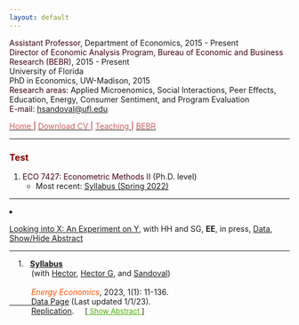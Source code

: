 ```yaml
---
layout: default
---
```


<script>
    function expandIt(id) {
      var linkObj = document.getElementById(id+"_link");
      var textObj = document.getElementById(id);
      if (textObj.style.display == "block") {
        textObj.style.display   = "none";
        linkObj.innerHTML       = "Show Abstract";
        linkObj.style.color = "#48AE00";   
      } else {
        textObj.style.display   = "block";
        linkObj.innerHTML       = "Hide Abstract";
	   linkObj.style.color = "#48AE00";  
      }
    }
</script>


<script type="text/javascript">
  function unhide(divID) {
    var item = document.getElementById(divID);
    if (item) {
      item.className=(item.className=='hidden')?'unhidden':'hidden';
    }
  }
</script>


<span style="color: #3F000F"> Assistant Professor, </span> Department of Economics, 2015 - Present  
<span style="color: #3F000F"> Director of Economic Analysis Program, Bureau of Economic and Business Research (BEBR), </span>  2015 - Present  
University of Florida  
PhD in Economics, UW-Madison, 2015  
<span style="color: #3F000F"> Research areas: </span> Applied Microenomics, Social Interactions, Peer Effects, Education, Energy, Consumer Sentiment, and Program Evaluation  
<span style="color: #3F000F"> E-mail: </span> [hsandoval@ufl.edu](mailto:hsandoval@ufl.edu) 

[<span style="color: IndianRed"> Home </span>](index.html) <span style="color: #A70D2A"> &#124; </span> <a href="https://hhsandoval.github.io/CVHHSG.pdf" target="_blank"> <span style="color: IndianRed"> Download CV </span> </a> <span style="color: #A70D2A"> &#124; </span> [<span style="color: IndianRed"> Teaching </span>](teaching.html) <span style="color: #A70D2A"> &#124; </span> [<span style="color: IndianRed"> BEBR </span>](bebr.html)

* * *

### <span style="color: maroon"> Test </span>

1. <span style="color: #3F000F"> ECO 7427: Econometric Methods II </span> (Ph.D. level) 
    * Most recent: [Syllabus (Spring 2022)](https://hhsandoval.github.io/E7427S2022.pdf)

<!-- 
<p style="margin-bottom: 10"> &nbsp; &nbsp; 1. &nbsp; <a href="https://hhsandoval.github.io/E7427S2022.pdf"> Syllabus </a> <br> 
&nbsp; &nbsp; &nbsp; &nbsp; &nbsp; <font color=FF4F00> <i> University of Florida. </i></font>  &nbsp; &nbsp; &nbsp; &nbsp; <br> 
<font size="2">[<a id="hhsg_link" href="javascript:expandIt('hhsg');" font size="2"; style="color: #48AE00"> Show Abstract</a>]<br /> <div id="hhsg" style="display: none" class="abstract">
<p style="margin-left:4em; margin-right: 45%; text-align:justify" > <b> Abstract: </b> 
Hola, me llamo Hector. </div> </p> </font size="3">
-->

* * *

<li><p> <a href="https://hhsandoval.github.io/E7427S2022.pdf" target="_blank">Looking into X: An Experiment on Y</a>, with HH and SG, <b>EE</b>, in press, <a href="https://hhsandoval.github.io/E7427S2022.pdf" target="_blank">Data</a>, <a href="javascript:showHide('mno_crystalballs');">Show/Hide Abstract</a>
<div id="mno_crystalballs" class="abstract" style="display:none;">We study X and Y.
</div>
</p></li> 

* * *

<p style="margin-bottom: 10">   &nbsp; &nbsp;  1. &nbsp; <a href="https://hhsandoval.github.io/E7427S2022.pdf"> <strong> Syllabus </a> </strong> <br> 
&nbsp; &nbsp; &nbsp;  &nbsp; &nbsp; (with <a href="https://hhsandoval.github.io/index.html"> Hector</a>, <a href="https://hhsandoval.github.io/index.html"> Hector G</a>, and <a href="https://hhsandoval.github.io/index.html"> Sandoval</a>) <br>
&nbsp; &nbsp; &nbsp; &nbsp;  &nbsp; <br>  &nbsp; &nbsp; &nbsp; &nbsp;  &nbsp; <font color=FF4F00> <i> Energy Economics</i></font>, 2023, 1(1): 11-136. &nbsp;  &nbsp; <a href="https://hhsandoval.github.io"> <br> 
&nbsp; &nbsp; &nbsp;  &nbsp; &nbsp;  Data Page</a> (Last updated 1/1/23). <br> &nbsp; &nbsp; &nbsp; &nbsp; &nbsp; <a href="https://hhsandoval.github.io"> Replication</a>. &nbsp;  &nbsp; 
<font size="2">[<a id="Skills_link" href="javascript:expandIt('Skills');" font size="2"; style="color: #48AE00"> Show Abstract </a>] <br> 
<div id="Skills" style="display: none" class="abstract">
<p style="margin-left:4em; margin-right: 45%; text-align:justify" > <b> Abstract: </b> 
Using X we show Y.  </div> </p> </font>





 <!-- 
view-source:http://davidyyang.com/
--> 





 

   
   
   
   
   
